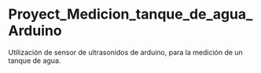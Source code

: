 # Proyect_Medicion_tanque_de_agua_Arduino
 Utilización de sensor de ultrasonidos de arduino, para la medición de un tanque de agua.

